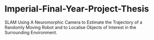 # Imperial-Final-Year-Project-Thesis
SLAM Using A Neuromorphic Camera to Estimate the Trajectory of a Randomly Moving Robot and to Localise Objects of Interest in the Surrounding Environment.
